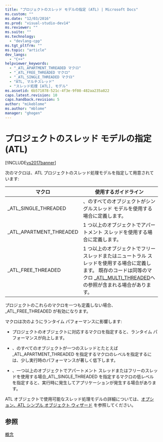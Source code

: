 ```yaml
---
title: "プロジェクトのスレッド モデルの指定 (ATL) | Microsoft Docs"
ms.custom: ""
ms.date: "12/03/2016"
ms.prod: "visual-studio-dev14"
ms.reviewer: ""
ms.suite: ""
ms.technology: 
  - "devlang-cpp"
ms.tgt_pltfrm: ""
ms.topic: "article"
dev_langs: 
  - "C++"
helpviewer_keywords: 
  - "_ATL_APARTMENT_THREADED マクロ"
  - "_ATL_FREE_THREADED マクロ"
  - "_ATL_SINGLE_THREADED マクロ"
  - "ATL, マルチスレッド"
  - "スレッド処理 [ATL], モデル"
ms.assetid: 6b571078-521c-4f3e-9f08-482aa235a822
caps.latest.revision: 10
caps.handback.revision: 5
author: "mikeblome"
ms.author: "mblome"
manager: "ghogen"
---
```

# プロジェクトのスレッド モデルの指定 (ATL)
[!INCLUDE[vs2017banner](../assembler/inline/includes/vs2017banner.md)]

次のマクロは、ATL プロジェクトのスレッド処理モデルを指定して用意されています:  
  
|マクロ|使用するガイドライン|  
|---------|----------------|  
|\_ATL\_SINGLE\_THREADED|、のすべてのオブジェクトがシングルスレッド モデルを使用する場合に定義します。|  
|\_ATL\_APARTMENT\_THREADED|1 つ以上のオブジェクトでアパートメント スレッドを使用する場合に定義します。|  
|\_ATL\_FREE\_THREADED|1 つ以上のオブジェクトでフリー スレッドまたはニュートラル スレッドを使用する場合に定義します。  既存のコードは同等のマクロ [\_ATL\_MULTI\_THREADED](../Topic/_ATL_MULTI_THREADED.md)への参照が含まれる場合があります。|  
  
 プロジェクトのこれらのマクロを一つも定義しない場合、\_ATL\_FREE\_THREADED が有効になります。  
  
 マクロは次のようにランタイム パフォーマンスに影響します:  
  
-   プロジェクトのオブジェクトに対応するマクロを指定すると、ランタイム パフォーマンスが向上します。  
  
-   、のすべてのオブジェクトが一つのスレッドとたとえば\_ATL\_APARTMENT\_THREADED を指定するマクロのレベルを指定するには、少し実行時のパフォーマンスが著しく低下します。  
  
-   、一つ以上のオブジェクトでアパートメント スレッドまたはフリーのスレッドを使用する場合\_ATL\_SINGLE\_THREADED を指定するマクロの低レベルを指定すると、実行時に発生してアプリケーションが発生する場合があります。  
  
 ATL オブジェクトで使用可能なスレッド処理モデルの詳細については、[オプション、ATL シンプル オブジェクト ウィザード](../atl/reference/options-atl-simple-object-wizard.md) を参照してください。  
  
## 参照  
 [概念](../atl/active-template-library-atl-concepts.md)